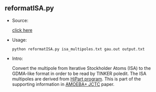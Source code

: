 ## reformatISA.py

* Source:

	[click here](https://github.com/leucinw/ComputTools/tree/master/src/reformatISA.py)

* Usage:
	
	```shell
	python reformatISA.py isa_multipoles.txt gau.out output.txt
	```

* Intro:

	Convert the multipole from Iterative Stockholder Atoms (ISA) to the GDMA-like format in order to be read by TINKER poledit. The ISA multipoles are derived from [HiPart program](http://molmod.github.io/hipart/). This is part of the supporting information in [AMOEBA+ JCTC](https://pubs.acs.org/doi/abs/10.1021/acs.jctc.9b00261) paper.
